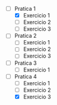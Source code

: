 - [ ] Pratica 1
    - [x] Exercicio 1
    - [ ] Exercicio 2
    - [ ] Exercicio 3
- [ ] Pratica 2
    - [ ] Exercicio 1
    - [ ] Exercicio 2
    - [ ] Exercicio 3
- [ ] Pratica 3
    - [ ] Exercicio 1
- [ ] Pratica 4
    - [ ] Exercicio 1
    - [ ] Exercicio 2
    - [x] Exercicio 3